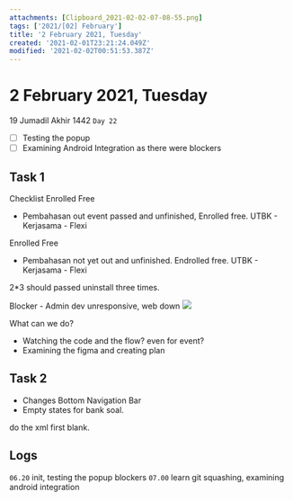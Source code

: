 ```yaml
---
attachments: [Clipboard_2021-02-02-07-08-55.png]
tags: ['2021/[02] February']
title: '2 February 2021, Tuesday'
created: '2021-02-01T23:21:24.049Z'
modified: '2021-02-02T00:51:53.387Z'
---
```


# 2 February 2021, Tuesday
19 Jumadil Akhir 1442 `Day 22`

- [ ] Testing the popup
- [ ] Examining Android Integration as there were blockers

## Task 1 
Checklist
Enrolled Free
- Pembahasan out event passed and unfinished, Enrolled free. UTBK - Kerjasama - Flexi

Enrolled Free
- Pembahasan not yet out and unfinished. Endrolled free. UTBK - Kerjasama - Flexi

2*3 should passed uninstall three times. 

Blocker - Admin dev unresponsive, web down
![](@attachment/Clipboard_2021-02-02-07-08-55.png)

What can we do?
- Watching the code and the flow? even for event?
- Examining the figma and creating plan

## Task 2
- Changes Bottom Navigation Bar
- Empty states for bank soal. 

do the xml first blank.

## Logs
`06.20` init, testing the popup blockers
`07.00` learn git squashing, examining android integration
